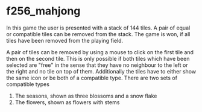 # f256_mahjong

In this game the user is presented with a stack of 144 tiles. A pair of equal or compatible tiles can be removed
from the stack. The game is won, if all tiles have been removed from the playing field. 

A pair of tiles can be removed by using a mouse to click on the first tile and then on the second tile. This is only 
possible if both tiles which have been selected are "free" in the sense that they have no neighbour to the left or 
the right and no tile on top of them. Additionally the tiles have to either show the same icon or be both of a 
compatible type. There are two sets of compatible types

1. The seasons, shown as three blossoms and a snow flake
2. The flowers, shown as flowers with stems

